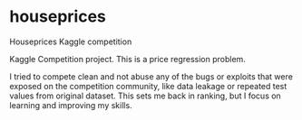 # houseprices
Houseprices Kaggle competition

Kaggle Competition project. This is a price regression problem.

I tried to compete clean and not abuse any of the bugs or exploits that were exposed on the competition community, like data leakage or repeated test values from original dataset. This sets me back in ranking, but I focus on learning and improving my skills.
